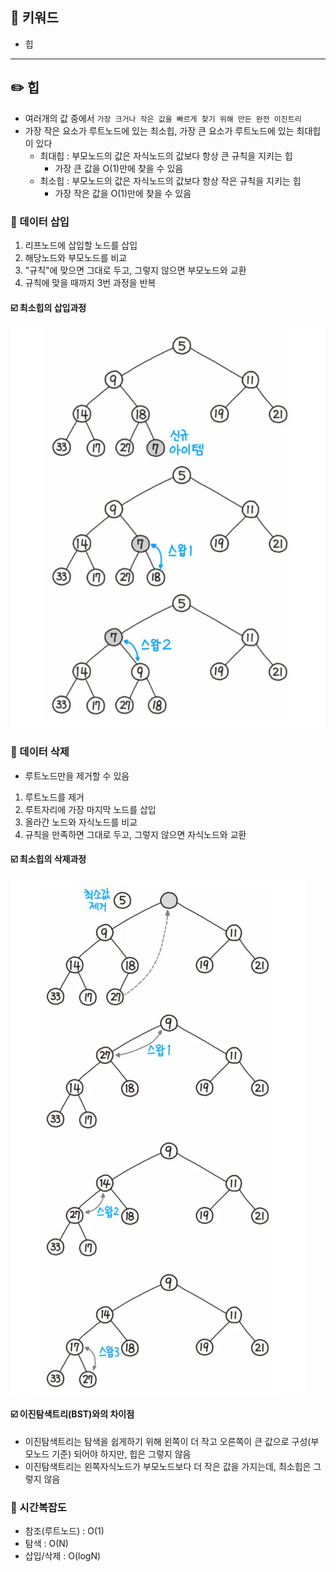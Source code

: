 ## 📓 키워드

- 힙

---

## ✏️ 힙

- 여러개의 값 중에서 `가장 크거나 작은 값을 빠르게 찾기 위해 만든 완전 이진트리`
- 가장 작은 요소가 루트노드에 있는 최소힙, 가장 큰 요소가 루트노드에 있는 최대힙이 있다
  - 최대힙 : 부모노드의 값은 자식노드의 값보다 항상 큰 규칙을 지키는 힙
    - 가장 큰 값을 O(1)만에 찾을 수 있음
  - 최소힙 : 부모노드의 값은 자식노드의 값보다 항상 작은 규칙을 지키는 힙
    - 가장 작은 값을 O(1)만에 찾을 수 있음

### 💭 데이터 삽입

1. 리프노드에 삽입할 노드를 삽입
2. 해당노드와 부모노드를 비교
3. "규칙"에 맞으면 그대로 두고, 그렇지 않으면 부모노드와 교환
4. 규칙에 맞을 때까지 3번 과정을 반복

#### ☑️ 최소힙의 삽입과정

![img.png](../img/힙%20삽입.png)

### 💭 데이터 삭제

- 루트노드만을 제거할 수 있음
1. 루트노드를 제거
2. 루트자리에 가장 마지막 노드를 삽입
3. 올라간 노드와 자식노드를 비교
4. 규칙을 만족하면 그대로 두고, 그렇지 않으면 자식노드와 교환

#### ☑️ 최소힙의 삭제과정

![img_1.png](../img/힙%20삭제.png)

#### ☑️ 이진탐색트리(BST)와의 차이점

- 이진탐색트리는 탐색을 쉽게하기 위해 왼쪽이 더 작고 오른쪽이 큰 값으로 구성(부모노드 기준) 되어야 하지만, 힙은 그렇지 않음
- 이진탐색트리는 왼쪽자식노드가 부모노드보다 더 작은 값을 가지는데, 최소힙은 그렇지 않음

### 💭 시간복잡도

- 참조(루트노드) : O(1)
- 탐색 : O(N)
- 삽입/삭제 : O(logN)